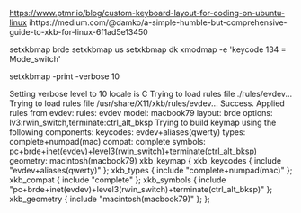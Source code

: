 https://www.ptmr.io/blog/custom-keyboard-layout-for-coding-on-ubuntu-linux
ihttps://medium.com/@damko/a-simple-humble-but-comprehensive-guide-to-xkb-for-linux-6f1ad5e13450


setxkbmap brde
setxkbmap us
setxkbmap dk
xmodmap -e 'keycode 134 = Mode_switch'



setxkbmap -print -verbose 10

Setting verbose level to 10
locale is C
Trying to load rules file ./rules/evdev...
Trying to load rules file /usr/share/X11/xkb/rules/evdev...
Success.
Applied rules from evdev:
rules:      evdev
model:      macbook79
layout:     brde
options:    lv3:rwin_switch,terminate:ctrl_alt_bksp
Trying to build keymap using the following components:
keycodes:   evdev+aliases(qwerty)
types:      complete+numpad(mac)
compat:     complete
symbols:    pc+brde+inet(evdev)+level3(rwin_switch)+terminate(ctrl_alt_bksp)
geometry:   macintosh(macbook79)
xkb_keymap {
	xkb_keycodes  { include "evdev+aliases(qwerty)"	};
	xkb_types     { include "complete+numpad(mac)"	};
	xkb_compat    { include "complete"	};
	xkb_symbols   { include "pc+brde+inet(evdev)+level3(rwin_switch)+terminate(ctrl_alt_bksp)"	};
	xkb_geometry  { include "macintosh(macbook79)"	};
};
